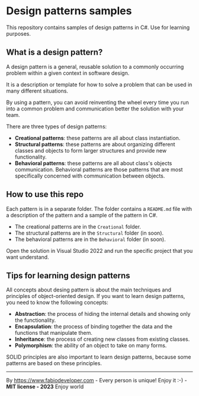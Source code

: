 # Design patterns samples

This repository contains samples of design patterns in C#. Use for learning purposes.

## What is a design pattern?

A design pattern is a general, reusable solution to a commonly occurring problem within a given context in software design. 

It is a description or template for how to solve a problem that can be used in many different situations.

By using a pattern, you can avoid reinventing the wheel every time you run into a common problem and communication better the solution with your team.

There are three types of design patterns:

- **Creational patterns**: these patterns are all about class instantiation. 
- **Structural patterns**: these patterns are about organizing different classes and objects to form larger structures and provide new functionality.
- **Behavioral patterns**: these patterns are all about class's objects communication. Behavioral patterns are those patterns that are most specifically concerned with communication between objects.

## How to use this repo

Each pattern is in a separate folder. The folder contains a `README.md` file with a description of the pattern and a sample of the pattern in C#.

- The creational patterns are in the `Creational` folder.
- The structural patterns are in the `Structural` folder (in soon).
- The behavioral patterns are in the `Behavioral` folder (in soon).

Open the solution in Visual Studio 2022 and run the specific project that you want understand.

## Tips for learning design patterns

All concepts about desing pattern is about the main techniques and principles of object-oriented design. If you want to learn design patterns, you need to know the following concepts:

- **Abstraction**: the process of hiding the internal details and showing only the functionality.
- **Encapsulation**: the process of binding together the data and the functions that manipulate them.
- **Inheritance**: the process of creating new classes from existing classes.
- **Polymorphism**: the ability of an object to take on many forms.

SOLID principles are also important to learn design patterns, because some patterns are based on these principles.

---
By https://www.fabiodeveloper.com - Every person is unique! Enjoy it :-) - **MIT license - 2023**
Enjoy world

